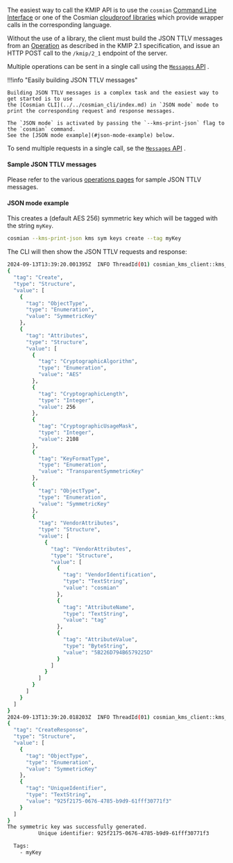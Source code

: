 The easiest way to call the KMIP API is to use the `cosmian` [Command Line Interface](../../cosmian_cli/index.md)
or one of the Cosmian [cloudproof libraries](https://github.com/Cosmian) which provide wrapper calls
in the corresponding language.

Without the use of a library, the client must build the JSON TTLV messages from
an [Operation](./operations.md)
as described in the KMIP 2.1 specification, and issue an HTTP POST call to the `/kmip/2_1` endpoint
of the server.

Multiple operations can be sent in a single call using the [`Messages` API](./messages.md) .

!!!info  "Easily building JSON TTLV messages"

    Building JSON TTLV messages is a complex task and the easiest way to get started is to use
    the [Cosmian CLI](../../cosmian_cli/index.md) in `JSON mode` mode to print the corresponding request and response messages.

    The `JSON mode` is activated by passing the `--kms-print-json` flag to the `cosmian` command.
    See the [JSON mode example](#json-mode-example) below.

To send multiple requests in a single call, se the [`Messages` API](./messages.md) .

#### Sample JSON TTLV messages

Please refer to the various [operations pages](./operations.md) for sample JSON TTLV messages.

#### JSON mode example

This creates a (default AES 256) symmetric key which will be tagged with the string `myKey`.

```bash
cosmian --kms-print-json kms sym keys create --tag myKey
```

The CLI will then show the JSON TTLV requests and response:

```sh
2024-09-13T13:39:20.001395Z  INFO ThreadId(01) cosmian_kms_client::kms_rest_client:  ==>
{
  "tag": "Create",
  "type": "Structure",
  "value": [
    {
      "tag": "ObjectType",
      "type": "Enumeration",
      "value": "SymmetricKey"
    },
    {
      "tag": "Attributes",
      "type": "Structure",
      "value": [
        {
          "tag": "CryptographicAlgorithm",
          "type": "Enumeration",
          "value": "AES"
        },
        {
          "tag": "CryptographicLength",
          "type": "Integer",
          "value": 256
        },
        {
          "tag": "CryptographicUsageMask",
          "type": "Integer",
          "value": 2108
        },
        {
          "tag": "KeyFormatType",
          "type": "Enumeration",
          "value": "TransparentSymmetricKey"
        },
        {
          "tag": "ObjectType",
          "type": "Enumeration",
          "value": "SymmetricKey"
        },
        {
          "tag": "VendorAttributes",
          "type": "Structure",
          "value": [
            {
              "tag": "VendorAttributes",
              "type": "Structure",
              "value": [
                {
                  "tag": "VendorIdentification",
                  "type": "TextString",
                  "value": "cosmian"
                },
                {
                  "tag": "AttributeName",
                  "type": "TextString",
                  "value": "tag"
                },
                {
                  "tag": "AttributeValue",
                  "type": "ByteString",
                  "value": "5B226D794B6579225D"
                }
              ]
            }
          ]
        }
      ]
    }
  ]
}
2024-09-13T13:39:20.018203Z  INFO ThreadId(01) cosmian_kms_client::kms_rest_client <==
{
  "tag": "CreateResponse",
  "type": "Structure",
  "value": [
    {
      "tag": "ObjectType",
      "type": "Enumeration",
      "value": "SymmetricKey"
    },
    {
      "tag": "UniqueIdentifier",
      "type": "TextString",
      "value": "925f2175-0676-4785-b9d9-61fff30771f3"
    }
  ]
}
The symmetric key was successfully generated.
          Unique identifier: 925f2175-0676-4785-b9d9-61fff30771f3

  Tags:
    - myKey
```

